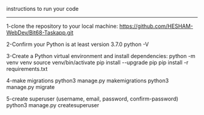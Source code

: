 instructions to run your code
*****************************

1-clone the repository to your local machine:
		https://github.com/HESHAM-WebDev/Bit68-Taskapp.git
		
		
2-Confirm your Python is at least version 3.7.0
		python -V
		
		
3-Create a Python virtual environment and install dependencies:
		python -m venv venv
		source venv/bin/activate
		pip install --upgrade pip
		pip install -r requirements.txt
		
		
4-make migrations
		python3 manage.py makemigrations
		python3 manage.py migrate
		
		
5-create superuser (username, email, password, confirm-password)
		python3 manage.py createsuperuser
		

	
		
		


